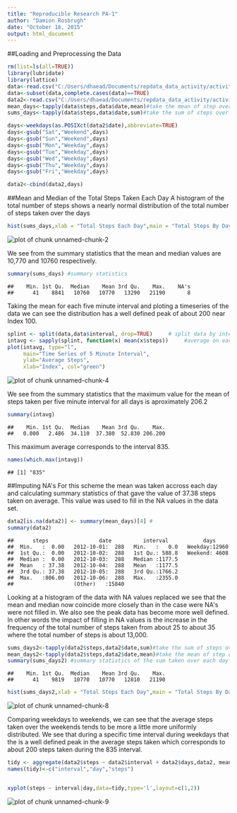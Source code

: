 ```yaml
---
title: "Reproducible Research PA-1"
author: "Damion Rosbrugh"
date: "October 18, 2015"
output: html_document
---
```


##Loading and Preprocessing the Data 


```r
rm(list=ls(all=TRUE))
library(lubridate)
library(lattice)
data<-read.csv("C:/Users/dhaead/Documents/repdata_data_activity/activity.csv")
data<-subset(data,complete.cases(data)==TRUE)
data2<-read.csv("C:/Users/dhaead/Documents/repdata_data_activity/activity.csv")
mean_days<-tapply(data$steps,data$date,mean)#take the mean of step over each day
sums_days<-tapply(data$steps,data$date,sum)#take the sum of steps over all days

days<-weekdays(as.POSIXct(data2$date),abbreviate=TRUE)
days<-gsub("Sat","Weekend",days)
days<-gsub("Sun","Weekend",days)
days<-gsub("Mon","Weekday",days)
days<-gsub("Tue","Weekday",days)
days<-gsub("Wed","Weekday",days)
days<-gsub("Thu","Weekday",days)
days<-gsub("Fri","Weekday",days)

data2<-cbind(data2,days)
```
##Mean and Median of the Total Steps Taken Each Day
A histogram of the total number of steps shows a nearly normal distribution of the total number of steps taken over the days

```r
hist(sums_days,xlab = "Total Steps Each Day",main = "Total Steps By Day")#plot a histogram
```

![plot of chunk unnamed-chunk-2](figure/unnamed-chunk-2-1.png) 

We see from the summary statistics that the mean and median values are 10,770 and 10760 respectively.




```r
summary(sums_days) #summary statistics
```

```
##    Min. 1st Qu.  Median    Mean 3rd Qu.    Max.    NA's 
##      41    8841   10760   10770   13290   21190       8
```

Taking the mean for each five minute interval and ploting a timeseries of the data we can see the distribution has a well defined peak of about 200 near Index 100.


```r
splint <- split(data,data$interval, drop=TRUE)     # split data by interval  
intavg <- sapply(splint, function(x) mean(x$steps))     #average on each interval   
plot(intavg, type="l",  
     main="Time Series of 5 Minute Interval", 
     ylab="Average Steps", 
     xlab="Index", col="green")                                 
```

![plot of chunk unnamed-chunk-4](figure/unnamed-chunk-4-1.png) 

We see from the summary statistics that the maximum value for the mean of steps taken per five minute interval for all days is aproximately 206.2



```r
summary(intavg)
```

```
##    Min. 1st Qu.  Median    Mean 3rd Qu.    Max. 
##   0.000   2.486  34.110  37.380  52.830 206.200
```

This maximum average corresponds to the interval 835.


```r
names(which.max(intavg)) 
```

```
## [1] "835"
```

##Imputing NA's
For this scheme the mean was taken accross each day and calculating summary statistics of that gave the value of 37.38 steps taken on average. This value was used to fill in the NA values in the data set.


```r
data2[is.na(data2)] <- summary(mean_days)[4] #
summary(data2)
```

```
##      steps                date          interval           days      
##  Min.   :  0.00   2012-10-01:  288   Min.   :   0.0   Weekday:12960  
##  1st Qu.:  0.00   2012-10-02:  288   1st Qu.: 588.8   Weekend: 4608  
##  Median :  0.00   2012-10-03:  288   Median :1177.5                  
##  Mean   : 37.38   2012-10-04:  288   Mean   :1177.5                  
##  3rd Qu.: 37.38   2012-10-05:  288   3rd Qu.:1766.2                  
##  Max.   :806.00   2012-10-06:  288   Max.   :2355.0                  
##                   (Other)   :15840
```

Looking at a histogram of the data with NA values replaced we see that the mean and median now coincide more closely than in the case were NA's were not filled in. We also see the peak data has become more well defined. In other words the impact of filling in NA values is the increase in the frequency of the total number of steps taken from about 25 to about 35 where the total number of steps is about 13,000.


```r
sums_days2<-tapply(data2$steps,data2$date,sum)#take the sum of steps over all each day
mean_days2<-tapply(data2$steps,data2$date,mean)#take the mean of step over each day
summary(sums_days2) #summary statistics of the sum taken over each day
```

```
##    Min. 1st Qu.  Median    Mean 3rd Qu.    Max. 
##      41    9819   10770   10770   12810   21190
```

```r
hist(sums_days2,xlab = "Total Steps Each Day",main = "Total Steps By Day")#plot a histogram of the sums taken over each day
```

![plot of chunk unnamed-chunk-8](figure/unnamed-chunk-8-1.png) 


Comparing weekdays to weekends, we can see that the average steps taken over the weekends tends to be more a little more uniformly distributed. We see that during a specific time interval during weekdays that the is a well defined peak in the average steps taken which corresponds to about 200 steps taken during the 835 interval.



```r
tidy <- aggregate(data2$steps ~ data2$interval + data2$days,data2, mean)
names(tidy)<-c("interval","day","steps")


xyplot(steps ~ interval|day,data=tidy,type='l',layout=c(1,2))
```

![plot of chunk unnamed-chunk-9](figure/unnamed-chunk-9-1.png) 
